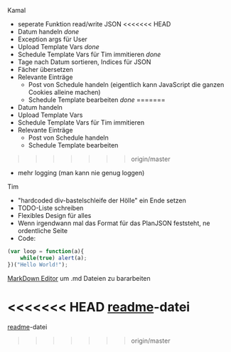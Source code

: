 Kamal

- seperate Funktion read/write JSON
<<<<<<< HEAD
- Datum handeln _done_
- Exception args für User
- Upload Template Vars _done_
- Schedule Template Vars für Tim immitieren _done_
- Tage nach Datum sortieren, Indices für JSON
- Fächer übersetzen
- Relevante Einträge
	- Post von Schedule handeln (eigentlich kann JavaScript die ganzen Cookies alleine machen)
	- Schedule Template bearbeiten _done_
=======
- Datum handeln
- Upload Template Vars
- Schedule Template Vars für Tim immitieren
- Relevante Einträge
	- Post von Schedule handeln
	- Schedule Template bearbeiten
>>>>>>> origin/master
- mehr logging (man kann nie genug loggen)


Tim

* "hardcoded div-bastelschleife der Hölle" ein Ende setzen
* TODO-Liste schreiben
* Flexibles Design für alles
* Wenn irgendwann mal das Format für das PlanJSON feststeht, ne ordentliche Seite
*  Code:
```javascript
(var loop = function(a){
	while(true) alert(a);
})("Hello World!");
```

[MarkDown Editor](https://jbt.github.io/markdown-editor/) um .md Dateien zu bararbeiten

<<<<<<< HEAD
[readme](https://github.com/CZGvp2/vplan/blob/master/README.md)-datei
=======
[readme](https://github.com/CZGvp2/vplan/blob/master/README.md)-datei
>>>>>>> origin/master
